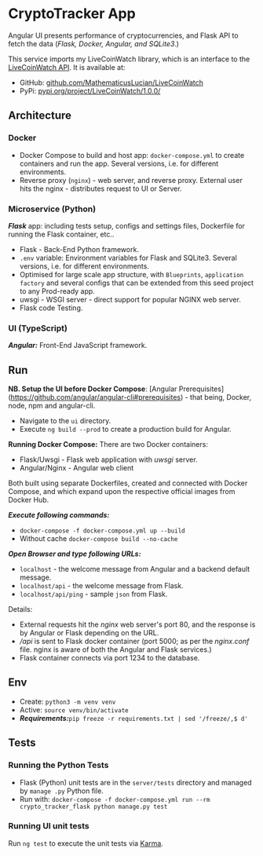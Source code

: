 # CryptoTracker App

Angular UI presents performance of cryptocurrencies, and Flask API to fetch the data (*Flask, Docker, Angular, and SQLite3*.)

This service imports my LiveCoinWatch library, which is an interface to the [LiveCoinWatch API](https://www.livecoinwatch.com/). It is available at:
- GitHub: [github.com/MathematicusLucian/LiveCoinWatch](https://github.com/MathematicusLucian/LiveCoinWatch)
- PyPi: [pypi.org/project/LiveCoinWatch/1.0.0/](https://pypi.org/project/LiveCoinWatch/1.0.0/)

## Architecture

### Docker
  - Docker Compose to build and host app: ```docker-compose.yml``` to create containers and run the app. Several versions, i.e. for different environments.
  - Reverse proxy (`nginx`) - web server, and reverse proxy. External user hits the nginx - distributes request to UI or Server.

### Microservice (Python)
***Flask*** app: including tests setup, configs and settings files, Dockerfile for running the Flask container, etc..
  - Flask - Back-End Python framework.
  - ```.env``` variable: Environment variables for Flask and SQLite3. Several versions, i.e. for different environments.
  - Optimised for large scale app structure, with `Blueprints`, `application factory` and several configs that can be extended from this seed project to any Prod-ready app.
  - uwsgi - WSGI server - direct support for popular NGINX web server.
  - Flask code Testing.

### UI (TypeScript)
***Angular:*** Front-End JavaScript framework.

## Run
**NB. Setup the UI before Docker Compose**: 
[Angular Prerequisites] (https://github.com/angular/angular-cli#prerequisites) - that being, Docker, node, npm and angular-cli.
- Navigate to the `ui` directory. 
- Execute `ng build --prod` to create a production build for Angular.

**Running Docker Compose:**
There are two Docker containers:
- Flask/Uwsgi - Flask web application with _uwsgi_ server.
- Angular/Nginx - Angular web client

Both built using separate Dockerfiles, created and connected with Docker Compose, and which expand upon the respective official images from Docker Hub.

***Execute following commands:***
  - ``docker-compose -f docker-compose.yml up --build``
  - Without cache ``docker-compose build --no-cache``

***Open Browser and type following URLs:***
  - `localhost` - the welcome message from Angular and a backend default message.
  - `localhost/api` - the welcome message from Flask.
  - `localhost/api/ping` - sample `json` from Flask.

Details:
- External requests hit the _nginx_ web server's port 80, and the response is by Angular or Flask depending on the URL. 
- _/api_ is sent to Flask docker container (port 5000; as per the _nginx.conf_ file. nginx is aware of both the Angular and Flask services.) 
- Flask container connects via port 1234 to the database.

## Env
- Create: ``python3 -m venv venv``
- Active: ``source venv/bin/activate``
- ***Requirements:***``pip freeze -r requirements.txt | sed '/freeze/,$ d'``

## Tests

### Running the Python Tests
- Flask (Python) unit tests are in the `server/tests` directory and managed by `manage .py` Python file.
- Run with: ``docker-compose -f docker-compose.yml run --rm crypto_tracker_flask python manage.py test``

### Running UI unit tests
Run `ng test` to execute the unit tests via [Karma](https://karma-runner.github.io).